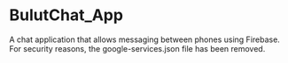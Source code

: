 # BulutChat_App

A chat application that allows messaging between phones using Firebase. For security reasons, the google-services.json file has been removed.
